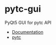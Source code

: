 # pytc-gui
PyQt5 GUI for pytc API

 + [Documentation](https://pytcgui.readthedocs.io/en/latest/)
 + [pytc](https://github.com/harmslab/pytc)